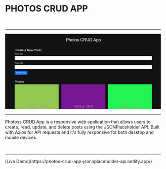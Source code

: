 <h1>PHOTOS CRUD APP </h1>
<br>
<hr>
<img src="./images crud.png" alt="">
<br>
<hr>
<p>Photoss CRUD App is a responsive web application that allows users to create, read, update, and delete posts using the JSONPlaceholder API. Built with Axios for API requests and it's fully responsive for both desktop and mobile devices.</p>
<br>
<hr>
<p>[Live Demo](https://photos-crud-app-jsonnplaceholder-api.netlify.app/)</p>